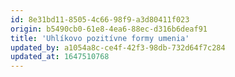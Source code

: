```yaml
---
id: 8e31bd11-8505-4c66-98f9-a3d80411f023
origin: b5490cb0-61e8-4ea6-88ec-d316b6deaf91
title: 'Uhlíkovo pozitívne formy umenia'
updated_by: a1054a8c-ce4f-42f3-98db-732d64f7c284
updated_at: 1647510768
---
```

